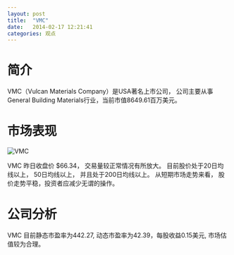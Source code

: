 ```yaml
---
layout: post
title:  "VMC"
date:   2014-02-17 12:21:41
categories: 观点
---
```


# 简介
VMC（Vulcan Materials Company）是USA著名上市公司，
公司主要从事General Building Materials行业，当前市值8649.61百万美元。

# 市场表现

![VMC](http://finviz.com/chart.ashx?t=VMC&ty=c&ta=1&p=d&s=l)

VMC 昨日收盘价 $66.34，
交易量较正常情况有所放大。
目前股价处于20日均线以上，
50日均线以上，
并且处于200日均线以上。
从短期市场走势来看，
股价走势平稳，投资者应减少无谓的操作。

# 公司分析
VMC 目前静态市盈率为442.27, 动态市盈率为42.39，每股收益0.15美元,
市场估值较为合理。
